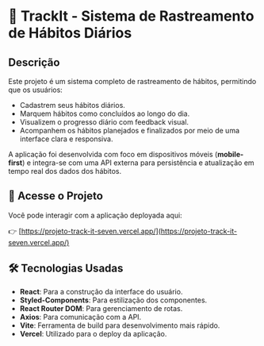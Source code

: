 # 📆 TrackIt - Sistema de Rastreamento de Hábitos Diários


## Descrição  
Este projeto é um sistema completo de rastreamento de hábitos, permitindo que os usuários:

- Cadastrem seus hábitos diários.
- Marquem hábitos como concluídos ao longo do dia.
- Visualizem o progresso diário com feedback visual.
- Acompanhem os hábitos planejados e finalizados por meio de uma interface clara e responsiva.

A aplicação foi desenvolvida com foco em dispositivos móveis (**mobile-first**) e integra-se com uma API externa para persistência e atualização em tempo real dos dados dos hábitos.

## 🔗 Acesse o Projeto  
Você pode interagir com a aplicação deployada aqui:

👉 [https://projeto-track-it-seven.vercel.app/](https://projeto-track-it-seven.vercel.app/)

## 🛠️ Tecnologias Usadas
- **React**: Para a construção da interface do usuário.  
- **Styled-Components**: Para estilização dos componentes.  
- **React Router DOM**: Para gerenciamento de rotas.  
- **Axios**: Para comunicação com a API.  
- **Vite**: Ferramenta de build para desenvolvimento mais rápido.  
- **Vercel**: Utilizado para o deploy da aplicação.
